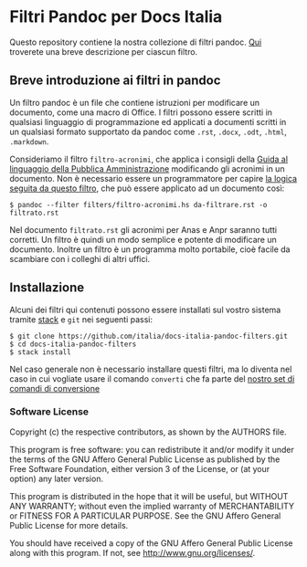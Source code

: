 
# Filtri Pandoc per Docs Italia

Questo repository contiene la nostra collezione di filtri pandoc. [Qui](filters/README.md) troverete una breve descrizione per ciascun filtro.

## Breve introduzione ai filtri in pandoc

Un filtro pandoc è un file che contiene istruzioni per modificare un documento, come una macro di Office. I filtri possono essere scritti in qualsiasi linguaggio di programmazione ed applicati a documenti scritti in un qualsiasi formato supportato da pandoc come `.rst`, `.docx`, `.odt`, `.html`, `.markdown`.

Consideriamo il filtro `filtro-acronimi`, che applica i consigli della [Guida al linguaggio della Pubblica Amministrazione](http://guida-linguaggio-pubblica-amministrazione.readthedocs.io/it/latest/le-parole-della-pubblica-amministrazione/a.html) modificando gli acronimi in un documento. Non è necessario essere un programmatore per capire [la logica seguita da questo filtro](filters/filtro-acronimi.hs), che può essere applicato ad un documento così:

    $ pandoc --filter filters/filtro-acronimi.hs da-filtrare.rst -o filtrato.rst

Nel documento `filtrato.rst` gli acronimi per Anas e Anpr saranno tutti corretti. Un filtro è quindi un modo semplice e potente di modificare un documento. Inoltre un filtro è un programma molto portabile, cioè facile da scambiare con i colleghi di altri uffici.

## Installazione

Alcuni dei filtri qui contenuti possono essere installati sul vostro
sistema tramite
[stack](https://docs.haskellstack.org/en/stable/README/#how-to-install)
e `git` nei seguenti passi:

    $ git clone https://github.com/italia/docs-italia-pandoc-filters.git
    $ cd docs-italia-pandoc-filters
    $ stack install

Nel caso generale non è necessario installare questi filtri, ma lo
diventa nel caso in cui vogliate usare il comando `converti` che fa
parte del [nostro set di comandi di
conversione](github.com/italia/docs-italia-comandi-conversione)

### Software License

Copyright (c) the respective contributors, as shown by the AUTHORS file.

This program is free software: you can redistribute it and/or modify
it under the terms of the GNU Affero General Public License as published
by the Free Software Foundation, either version 3 of the License, or
(at your option) any later version.

This program is distributed in the hope that it will be useful,
but WITHOUT ANY WARRANTY; without even the implied warranty of
MERCHANTABILITY or FITNESS FOR A PARTICULAR PURPOSE.  See the
GNU Affero General Public License for more details.

You should have received a copy of the GNU Affero General Public License
along with this program.  If not, see <http://www.gnu.org/licenses/>.
